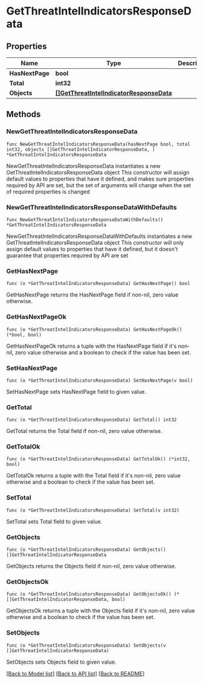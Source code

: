 # GetThreatIntelIndicatorsResponseData

## Properties

Name | Type | Description | Notes
------------ | ------------- | ------------- | -------------
**HasNextPage** | **bool** |  | 
**Total** | **int32** |  | 
**Objects** | [**[]GetThreatIntelIndicatorResponseData**](GetThreatIntelIndicatorResponseData.md) |  | 

## Methods

### NewGetThreatIntelIndicatorsResponseData

`func NewGetThreatIntelIndicatorsResponseData(hasNextPage bool, total int32, objects []GetThreatIntelIndicatorResponseData, ) *GetThreatIntelIndicatorsResponseData`

NewGetThreatIntelIndicatorsResponseData instantiates a new GetThreatIntelIndicatorsResponseData object
This constructor will assign default values to properties that have it defined,
and makes sure properties required by API are set, but the set of arguments
will change when the set of required properties is changed

### NewGetThreatIntelIndicatorsResponseDataWithDefaults

`func NewGetThreatIntelIndicatorsResponseDataWithDefaults() *GetThreatIntelIndicatorsResponseData`

NewGetThreatIntelIndicatorsResponseDataWithDefaults instantiates a new GetThreatIntelIndicatorsResponseData object
This constructor will only assign default values to properties that have it defined,
but it doesn't guarantee that properties required by API are set

### GetHasNextPage

`func (o *GetThreatIntelIndicatorsResponseData) GetHasNextPage() bool`

GetHasNextPage returns the HasNextPage field if non-nil, zero value otherwise.

### GetHasNextPageOk

`func (o *GetThreatIntelIndicatorsResponseData) GetHasNextPageOk() (*bool, bool)`

GetHasNextPageOk returns a tuple with the HasNextPage field if it's non-nil, zero value otherwise
and a boolean to check if the value has been set.

### SetHasNextPage

`func (o *GetThreatIntelIndicatorsResponseData) SetHasNextPage(v bool)`

SetHasNextPage sets HasNextPage field to given value.


### GetTotal

`func (o *GetThreatIntelIndicatorsResponseData) GetTotal() int32`

GetTotal returns the Total field if non-nil, zero value otherwise.

### GetTotalOk

`func (o *GetThreatIntelIndicatorsResponseData) GetTotalOk() (*int32, bool)`

GetTotalOk returns a tuple with the Total field if it's non-nil, zero value otherwise
and a boolean to check if the value has been set.

### SetTotal

`func (o *GetThreatIntelIndicatorsResponseData) SetTotal(v int32)`

SetTotal sets Total field to given value.


### GetObjects

`func (o *GetThreatIntelIndicatorsResponseData) GetObjects() []GetThreatIntelIndicatorResponseData`

GetObjects returns the Objects field if non-nil, zero value otherwise.

### GetObjectsOk

`func (o *GetThreatIntelIndicatorsResponseData) GetObjectsOk() (*[]GetThreatIntelIndicatorResponseData, bool)`

GetObjectsOk returns a tuple with the Objects field if it's non-nil, zero value otherwise
and a boolean to check if the value has been set.

### SetObjects

`func (o *GetThreatIntelIndicatorsResponseData) SetObjects(v []GetThreatIntelIndicatorResponseData)`

SetObjects sets Objects field to given value.



[[Back to Model list]](../README.md#documentation-for-models) [[Back to API list]](../README.md#documentation-for-api-endpoints) [[Back to README]](../README.md)


